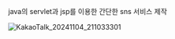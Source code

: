 java의 servlet과 jsp를 이용한 간단한 sns 서비스 제작

![KakaoTalk_20241104_211033301](https://github.com/user-attachments/assets/5f201129-fbd3-457b-8f00-4783e8f9c367)

